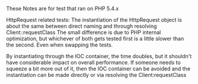 These Notes are for test that ran on PHP 5.4.x

HttpRequest related tests:
The instantiation of the HttpRequest object is about the same between direct naming and through resolving Client::requestClass
The small difference is due to PHP internal optimization, but whichever of both gets tested first is a little slower than the second.
Even when swapping the tests.

By instantiating through the IOC container, the time doubles, but it shouldn't have considerable impact on overall performance.
If someone needs to squeeze a bit more out of it, then the IOC container can be avoided and the instantiation can be made directly or via resolving the Client:requestClass


